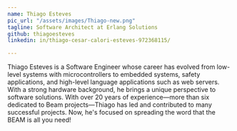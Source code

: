 ```yaml
---
name: Thiago Esteves
pic_url: "/assets/images/Thiago-new.png"
tagline: Software Architect at Erlang Solutions
github: thiagoesteves
linkedin: in/thiago-cesar-calori-esteves-972368115/

---
```

Thiago Esteves is a Software Engineer whose career has evolved from low-level systems with microcontrollers to embedded systems, safety applications, and high-level language applications such as web servers. With a strong hardware background, he brings a unique perspective to software solutions. With over 20 years of experience—more than six dedicated to Beam projects—Thiago has led and contributed to many successful projects. Now, he's focused on spreading the word that the BEAM is all you need!
